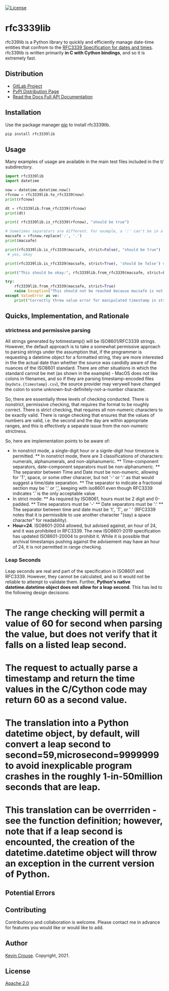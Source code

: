 [![License](https://img.shields.io/badge/License-Apache%202.0-blue.svg)](https://opensource.org/licenses/Apache-2.0)

# rfc3339lib

rfc339lib is a Python library to quickly and efficiently manage date-time entities that confrom to the [RFC3339 Specification for dates and times](https://tools.ietf.org/html/rfc3339). rfc339lib is written primarily **in C with Cython bindings**, and so it is extremely fast. 


## Distribution
* [GitLab Project](https://gitlab.com/krcrouse/rfc3339lib)
* [PyPI Distribution Page](https://pypi.org/project/rfc3339lib)
* [Read the Docs Full API Documentation](https://rfc3339lib.readthedocs.io)

## Installation

Use the package manager [pip](https://pip.pypa.io/en/stable/) to install rfc3339lib.

```bash
pip install rfc3339lib
```

## Usage

Many examples of usage are available in the main test files included in the t/ subdirectory.

```python
import rfc3339lib
import datetime

now = datetime.datetime.now()
rfcnow = rfc3339lib.to_rfc3339(now)
print(rfcnow)

dt = rfc3339lib.from_rfc3339(rfcnow)
print(dt)

print( rfc3339lib.is_rfc3339(rfcnow), "should be true")

# Sometimes separators are different. For example, a ':' can't be in a MacOS filename.
macsafe = rfcnow.replace(':', '.')
print(macsafe)

print(rfc3339lib.is_rfc3339(macsafe, strict=False), "should be true")
 # yes, okay

print(rfc3339lib.is_rfc3339(macsafe, strict=True), 'should be false') #no, false

print("This should be okay:", rfc3339lib.from_rfc3339(macsafe, strict=False))

try:
    rfc3339lib.from_rfc3339(macsafe, strict=True)
    raise Exception("This should not be reached because macsafe is not, strictly speaking, a valid string")
except ValueError as ve:
    print("Correctly threw value error for manipulated timestamp in strict mode")

```

## Quicks, Implementation, and Rationale

### strictness and permissive parsing

All strings generated by totimestamp() will be ISO8601/RFC3339 strings. However, the default approach is to take a somewhat permissive approach to parsing strings under the assumption that, if the programmer is requesting a datetime object for a formatted string, they are more interested in the the actual date than whether the source was candidly aware of the nuances of the ISO8601 standard. There are other situations in which the standard cannot be met (as shown in the example) - MacOS does not like colons in filenames, and so if they are parsing timestamp-encoded files (```mydata.{timestamp}.csv```), the source provider may verywell have changed the colon to some unknown-but-definitely-not-a-number character. 

So, there are essentially three levels of checking conducted.  There is nonstrict, permissive checking, that requires the format to be roughly correct.  There is strict checking, that requires all non-numeric characters to be exactly valid.  There is range checking that ensures that the values of numbers are valid, i.e. the second and the day are within appropriate ranges, and this is effectively a separate issue from the non-numeric strictness.  

So, here are implementation points to be aware of:
* In nonstrict mode, a single-digit hour or a signle-digit hour timezone is permitted.
** In nonstrict mode, there are 3 classifications of characters: numerals, alphanumerals, and non-alphanumeric. 
** Time-component separators, date-component separators must be non-alphanumeric. 
** The separator between Time and Date must be non-numeric, allowing for 'T', space, or some other characer, but not '-' or ':' as that would suggest a time/date separation.
** The separator to indicate a fractional section may be '.' or ',', keeping with iso8601 even though RFC3339 indicates '.' is the only acceptable value
* In strict mode:
** As required by ISO8061, hours must be 2 digit and 0-padded.
** Time separators must be '-'
** Date separators must be ':'
** The separator between time and date must be 't', 'T', or ' ' (RFC3339 notes that it is permissible to use another character "(say) a space character" for readability).
* **Hour=24**. ISO8601-2004 allowed, but advised against, an hour of 24, and it was prohibited in RFC3339. The new ISO8601-2019 specification has updated ISO8601-20004 to prohibit it. While it is possible that archival timestamps pushing against the advisement may have an hour of 24, it is not permitted in range checking.

### Leap Seconds

Leap seconds are real and part of the specification in ISO8601 and RFC3339. However, they cannot be calculated, and so it would not be reliable to attempt to validate them. Further, **Python's native datetime.datetime object does not allow for a leap second.** This has led to the following design decisions:

# The range checking will permit a value of 60 for second when parsing the value, but does not verify that it falls on a listed leap second. 
# The request to actually parse a timestamp and return the time values in the C/Cython code may return 60 as a second value. 
# The translation into a Python datetime object, by default, will convert a leap second to second=59,microsecond=9999999 to avoid inexplicable program crashes in the roughly 1-in-50million seconds that are leap.
# This translation can be overrriden - see the function definition; however, note that if a leap second is encounted, the creation of the datetime.datetime object will throw an exception in the current version of Python.




## Potential Errors


## Contributing
Contributions and collaboration is welcome. Please contact me in advance for features you would like or would like to add.

## Author

[Kevin Crouse](mailto:krcrouse@gmail.com). Copyright, 2021.

## License
[Apache 2.0](https://www.apache.org/licenses/LICENSE-2.0)
